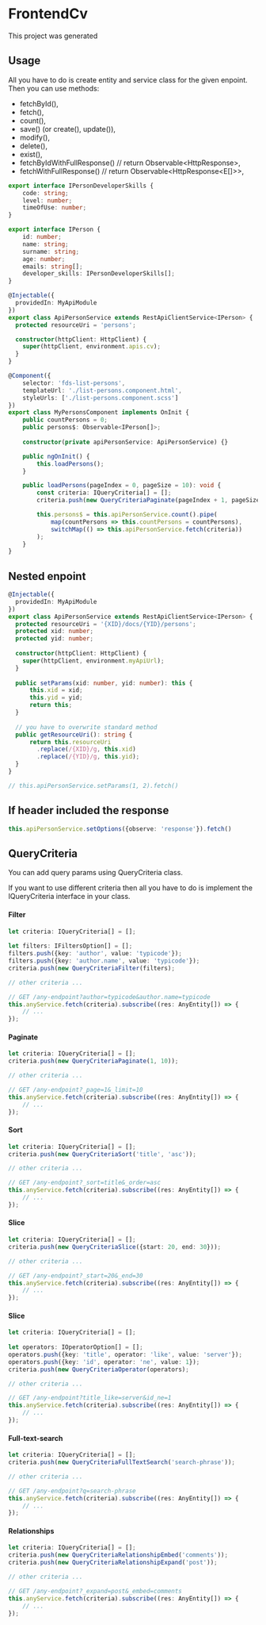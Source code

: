 # FrontendCv

This project was generated

## Usage
   All you have to do is create entity and service class for the given enpoint. Then you can use methods:
   
   * fetchById(),  
   * fetch(),  
   * count(),  
   * save() (or create(), update()),  
   * modify(),  
   * delete(),  
   * exist(),  
   * fetchByIdWithFullResponse()  // return Observable<HttpResponse<E>>,   
   * fetchWithFullResponse()  // return Observable<HttpResponse<E[]>>,   

 ```typescript
 export interface IPersonDeveloperSkills {
     code: string;
     level: number;
     timeOfUse: number;
 }
 
 export interface IPerson {
     id: number;
     name: string;
     surname: string;
     age: number;
     emails: string[];
     developer_skills: IPersonDeveloperSkills[];
 }
 ```

```typescript
@Injectable({
  providedIn: MyApiModule
})
export class ApiPersonService extends RestApiClientService<IPerson> {
  protected resourceUri = 'persons';

  constructor(httpClient: HttpClient) {
    super(httpClient, environment.apis.cv);
  }
}
```

```typescript
@Component({
    selector: 'fds-list-persons',
    templateUrl: './list-persons.component.html',
    styleUrls: ['./list-persons.component.scss']
})
export class MyPersonsComponent implements OnInit {
    public countPersons = 0;
    public persons$: Observable<IPerson[]>;
    
    constructor(private apiPersonService: ApiPersonService) {}

    public ngOnInit() {
        this.loadPersons();
    }

    public loadPersons(pageIndex = 0, pageSize = 10): void {
        const criteria: IQueryCriteria[] = [];
        criteria.push(new QueryCriteriaPaginate(pageIndex + 1, pageSize));

        this.persons$ = this.apiPersonService.count().pipe(
            map(countPersons => this.countPersons = countPersons),
            switchMap(() => this.apiPersonService.fetch(criteria))
        );
    }
}
```

## Nested enpoint

```typescript
@Injectable({
  providedIn: MyApiModule
})
export class ApiPersonService extends RestApiClientService<IPerson> {
  protected resourceUri = '{XID}/docs/{YID}/persons';
  protected xid: number;
  protected yid: number;
  
  constructor(httpClient: HttpClient) {
    super(httpClient, environment.myApiUrl);
  }
  
  public setParams(xid: number, yid: number): this {
      this.xid = xid;
      this.yid = yid;
      return this;
  }
  
  // you have to overwrite standard method
  public getResourceUri(): string {
      return this.resourceUri
        .replace(/{XID}/g, this.xid)
        .replace(/{YID}/g, this.yid);
  }
}

// this.apiPersonService.setParams(1, 2).fetch()
```
## If header included the response

```typescript
this.apiPersonService.setOptions({observe: 'response'}).fetch()
```

## QueryCriteria

You can add query params using QueryCriteria class.

If you want to use different criteria then all you have to do is 
implement the IQueryCriteria interface in your class.


#### Filter ####

```typescript
let criteria: IQueryCriteria[] = [];
    
let filters: IFiltersOption[] = []; 
filters.push({key: 'author', value: 'typicode'});
filters.push({key: 'author.name', value: 'typicode'});
criteria.push(new QueryCriteriaFilter(filters);

// other criteria ...

// GET /any-endpoint?author=typicode&author.name=typicode
this.anyService.fetch(criteria).subscribe((res: AnyEntity[]) => {
    // ...
});
```

#### Paginate ####

```typescript
let criteria: IQueryCriteria[] = [];
criteria.push(new QueryCriteriaPaginate(1, 10));

// other criteria ...

// GET /any-endpoint?_page=1&_limit=10
this.anyService.fetch(criteria).subscribe((res: AnyEntity[]) => {
    // ...
});
```
#### Sort ####

```typescript
let criteria: IQueryCriteria[] = [];
criteria.push(new QueryCriteriaSort('title', 'asc'));

// other criteria ...

// GET /any-endpoint?_sort=title&_order=asc
this.anyService.fetch(criteria).subscribe((res: AnyEntity[]) => {
    // ...
});
```

#### Slice #### 

```typescript
let criteria: IQueryCriteria[] = [];
criteria.push(new QueryCriteriaSlice({start: 20, end: 30}));

// other criteria ...

// GET /any-endpoint?_start=20&_end=30
this.anyService.fetch(criteria).subscribe((res: AnyEntity[]) => {
    // ...
});
```

#### Slice #### 

```typescript
let criteria: IQueryCriteria[] = [];
    
let operators: IOperatorOption[] = []; 
operators.push({key: 'title', operator: 'like', value: 'server'});
operators.push({key: 'id', operator: 'ne', value: 1});
criteria.push(new QueryCriteriaOperator(operators);

// other criteria ...

// GET /any-endpoint?title_like=server&id_ne=1
this.anyService.fetch(criteria).subscribe((res: AnyEntity[]) => {
    // ...
});
```

#### Full-text-search #### 

```typescript
let criteria: IQueryCriteria[] = [];
criteria.push(new QueryCriteriaFullTextSearch('search-phrase'));

// other criteria ...

// GET /any-endpoint?q=search-phrase
this.anyService.fetch(criteria).subscribe((res: AnyEntity[]) => {
    // ...
});
```

#### Relationships #### 

```typescript
let criteria: IQueryCriteria[] = [];
criteria.push(new QueryCriteriaRelationshipEmbed('comments'));
criteria.push(new QueryCriteriaRelationshipExpand('post'));

// other criteria ...

// GET /any-endpoint?_expand=post&_embed=comments
this.anyService.fetch(criteria).subscribe((res: AnyEntity[]) => {
    // ...
});
```
